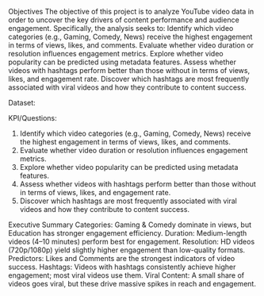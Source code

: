 Objectives
The objective of this project is to analyze YouTube video data in order to uncover the key drivers of content performance and audience engagement. Specifically, the analysis seeks to:
Identify which video categories (e.g., Gaming, Comedy, News) receive the highest engagement in terms of views, likes, and comments.
Evaluate whether video duration or resolution influences engagement metrics.
Explore whether video popularity can be predicted using metadata features.
Assess whether videos with hashtags perform better than those without in terms of views, likes, and engagement rate.
Discover which hashtags are most frequently associated with viral videos and how they contribute to content success.

Dataset:

KPI/Questions:
1. Identify which video categories (e.g., Gaming, Comedy, News) receive the highest engagement in terms of views, likes, and comments.
2. Evaluate whether video duration or resolution influences engagement metrics.
3. Explore whether video popularity can be predicted using metadata features.
4. Assess whether videos with hashtags perform better than those without in terms of views, likes, and engagement rate.
5. Discover which hashtags are most frequently associated with viral videos and how they contribute to content success.

Executive Summary
Categories: Gaming & Comedy dominate in views, but Education has stronger engagement efficiency.
Duration: Medium-length videos (4–10 minutes) perform best for engagement.
Resolution: HD videos (720p/1080p) yield slightly higher engagement than low-quality formats.
Predictors: Likes and Comments are the strongest indicators of video success.
Hashtags: Videos with hashtags consistently achieve higher engagement; most viral videos use them.
Viral Content: A small share of videos goes viral, but these drive massive spikes in reach and engagement.
